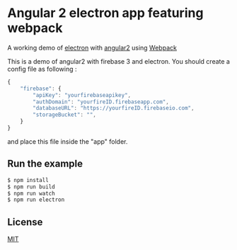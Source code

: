 # Angular 2 electron app featuring webpack

A working demo of [electron] with [angular2] using [Webpack]

This is a demo of angular2 with firebase 3 and electron. You should create a config file as following :

```javascript
{
    "firebase": {
        "apiKey": "yourfirebaseapikey",
        "authDomain": "yourfireID.firebaseapp.com",
        "databaseURL": "https://yourfireID.firebaseio.com",
        "storageBucket": "",
    }
}
```

and place this file inside the "app" folder.  

## Run the example

```bash
$ npm install
$ npm run build
$ npm run watch
$ npm run electron
```

## License

[MIT]

[Webpack]: http://webpack.github.io
[MIT]: http://markdalgleish.mit-license.org
[angular2]: http://angular.io
[electron]: http://electron.atom.io/

